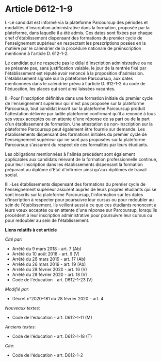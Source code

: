 # Article D612-1-9

I.-Le candidat est informé via la plateforme Parcoursup des périodes et modalités d'inscription administrative dans la
formation, proposée par la plateforme, dans laquelle il a été admis. Ces dates sont fixées par chaque chef d'établissement
dispensant des formations du premier cycle de l'enseignement supérieur en respectant les prescriptions posées en la matière
par le calendrier de la procédure nationale de préinscription mentionné à l'article D. 612-1-2.

Le candidat qui ne respecte pas le délai d'inscription administrative ou ne se présente pas, sans justification valable, le
jour de la rentrée fixé par l'établissement est réputé avoir renoncé à la proposition d'admission. L'établissement signale
sur la plateforme Parcoursup, aux dates mentionnées dans le calendrier prévu à l'article D. 612-1-2 du code de l'éducation,
les places qui sont ainsi laissées vacantes.

II.-Pour l'inscription définitive dans une formation initiale du premier cycle de l'enseignement supérieur qui n'est pas
proposée sur la plateforme Parcoursup, tout candidat inscrit sur la plateforme Parcoursup produit l'attestation délivrée par
ladite plateforme confirmant qu'il a renoncé à tous ses vœux acceptés ou en attente d'une réponse de sa part ou de la part
d'un établissement de formation. Une attestation de non-inscription sur la plateforme Parcoursup peut également être fournie
sur demande. Les établissements dispensant des formations initiales du premier cycle de l'enseignement supérieur qui ne sont
pas proposées sur la plateforme Parcoursup s'assurent du respect de ces formalités par leurs étudiants.

Les obligations mentionnées à l'alinéa précédent sont également applicables aux candidats relevant de la formation
professionnelle continue, pour leur inscription dans les établissements dispensant la formation préparant au diplôme d'Etat
d'infirmier ainsi qu'aux diplômes de travail social.

III.-Les établissements dispensant des formations du premier cycle de l'enseignement supérieur assurent auprès de leurs
propres étudiants qui se sont inscrits sur la plateforme Parcoursup, l'information sur les dates d'inscription à respecter
pour poursuivre leur cursus ou pour redoubler au sein de l'établissement. Ils veillent aussi à ce que ces étudiants renoncent
à leurs vœux acceptés ou en attente d'une réponse sur Parcoursup, lorsqu'ils procèdent à leur inscription administrative pour
poursuivre leur cursus ou pour redoubler au sein de l'établissement.

**Liens relatifs à cet article**

_Cité par_:

  - Arrêté du 9 mars 2018 - art. 7 (Ab)
  - Arrêté du 10 août 2018 - art. 6 (V)
  - Arrêté du 26 mars 2019 - art. 17 (Ab)
  - Arrêté du 26 mars 2019 - art. 19 (Ab)
  - Arrêté du 28 février 2020 - art. 16 (V)
  - Arrêté du 28 février 2020 - art. 18 (V)
  - Code de l'éducation - art. D612-1-23 (V)

_Modifié par_:

  - Décret n°2020-181 du 28 février 2020 - art. 4

_Nouveaux textes_:

  - Code de l'éducation - art. D612-1-11 (M)

_Anciens textes_:

  - Code de l'éducation - art. D612-1-18 (T)

_Cite_:

  - Code de l'éducation - art. D612-1-2
